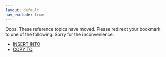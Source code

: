 ```yaml
---
layout: default
nav_exclude: true
---
```


Oops. These reference topics have moved. Please redirect your bookmark to one of the following. Sorry for the inconvenience.

* [INSERT INTO](insert-into.md)
* [COPY TO](copy-to.md)
